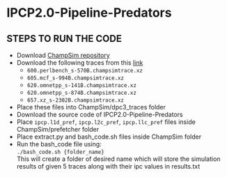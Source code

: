 # IPCP2.0-Pipeline-Predators

## STEPS TO RUN THE CODE

- Download [ChampSim repository](https://github.com/ChampSim/ChampSim)
- Download the following traces from this [link](https://hpca23.cse.tamu.edu/champsim-traces/speccpu/index.html)
  * `600.perlbench_s-570B.champsimtrace.xz`
  * `605.mcf_s-994B.champsimtrace.xz`
  * `620.omnetpp_s-141B.champsimtrace.xz`
  * `620.omnetpp_s-874B.champsimtrace.xz`
  * `657.xz_s-2302B.champsimtrace.xz` 
- Place these files into ChampSim/dpc3_traces folder 
- Download the source code of IPCP2.0-Pipeline-Predators
- Place `ipcp.l1d_pref`, `ipcp.l2c_pref`, `ipcp.llc_pref` files inside ChampSim/prefetcher folder
- Place extract.py and bash_code.sh files inside ChampSim folder
- Run the bash_code file using: \
``` ./bash_code.sh {folder_name} ``` \
This will create a folder of desired name which will store the simulation results of given 5 traces along with their ipc values in results.txt
